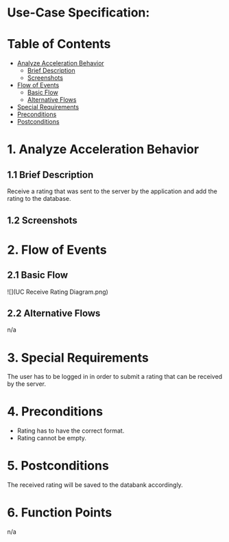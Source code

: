 # Use-Case Specification: 

# Table of Contents
- [Analyze Acceleration Behavior](#1-analyze-acceleration-behavior)
    - [Brief Description](#11-brief-description)
    - [Screenshots](#12-screenshots)
- [Flow of Events](#2-flow-of-events)
    - [Basic Flow](#21-basic-flow)
    - [Alternative Flows](#22-alternative-flows)
- [Special Requirements](#3-special-requirements)
- [Preconditions](#4-preconditions)
- [Postconditions](#5-postconditions)

# 1. Analyze Acceleration Behavior
## 1.1 Brief Description

Receive a rating that was sent to the server by the application and add the rating to the database.

## 1.2 Screenshots


# 2. Flow of Events
## 2.1 Basic Flow
![](UC Receive Rating Diagram.png)

## 2.2 Alternative Flows

n/a


# 3. Special Requirements

The user has to be logged in in order to submit a rating that can be received by the server.

# 4. Preconditions

* Rating has to have the correct format.
* Rating cannot be empty.

# 5. Postconditions

The received rating will be saved to the databank accordingly.

# 6. Function Points

n/a